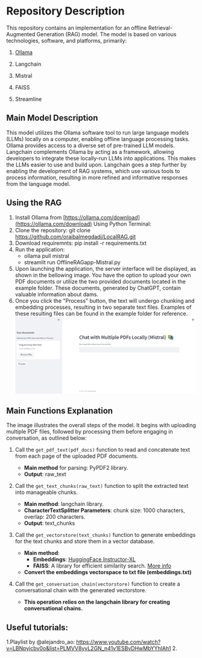 # Repository Description

This repository contains an implementation for an offline Retrieval-Augmented Generation (RAG) model. The model is based on various technologies, software, and platforms, primarily:

1. [Ollama](https://ollama.com/)

2. Langchain

3. Mistral

4. FAISS

5. Streamline

## Main Model Description

This model utilizes the Ollama software tool to run large language models (LLMs) locally on a computer, enabling offline language processing tasks. Ollama provides access to a diverse set of pre-trained LLM models. Langchain complements Ollama by acting as a framework, allowing developers to integrate these locally-run LLMs into applications. This makes the LLMs easier to use and build upon. Langchain goes a step further by enabling the development of RAG systems, which use various tools to process information, resulting in more refined and informative responses from the language model.

## Using the RAG

1. Install Ollama from [https://ollama.com/download](https://ollama.com/download)
Using Python Terminal: 
2. Clone the repository: git clone https://github.com/oraibalmegdadi/LocalRAG.git
3. Download requiremnts: pip install -r requirements.txt
4. Run the application: 
	- ollama pull mistral
	- streamlit run OfflineRAGapp-Mistral.py
5. Upon launching the application, the server interface will be displayed, as shown in the bellowing image. You have the option to upload your own PDF documents or utilize the two provided documents located in the example folder. These documents, generated by ChatGPT, contain valuable information about dams.
6. Once you click the "Process" button, the text will undergo chunking and embedding processes, resulting in two separate text files. Examples of these resulting files can be found in the example folder for reference.
![langchain](RAG.png)


## Main Functions Explanation

The image illustrates the overall steps of the model. It begins with uploading multiple PDF files, followed by processing them before engaging in conversation, as outlined below:

1. Call the `get_pdf_text(pdf_docs)` function to read and concatenate text from each page of the uploaded PDF documents.
   - **Main method** for parsing: PyPDF2 library.
   - **Output**: raw_text

2. Call the `get_text_chunks(raw_text)` function to split the extracted text into manageable chunks.
   - **Main method**: langchain library.
   - **CharacterTextSplitter Parameters**: chunk size: 1000 characters, overlap: 200 characters.
   - **Output**: text_chunks

3. Call the `get_vectorstore(text_chunks)` function to generate embeddings for the text chunks and store them in a vector database.
   - **Main method**:
     - **Embeddings**: [HuggingFace Instructor-XL](https://huggingface.co/hkunlp/instructor-xl)
     - **FAISS**: A library for efficient similarity search. [More info](https://engineering.fb.com/2017/03/29/data-infrastructure/faiss-a-library-for-efficient-similarity-search/)
   - **Convert the embeddings vectorspace to txt file (embeddings.txt)**

4. Call the `get_conversation_chain(vectorstore)` function to create a conversational chain with the generated vectorstore.
   - **This operation relies on the langchain library for creating conversational chains.**

## Useful tutorials: 
1.Playlist by @alejandro_ao:  https://www.youtube.com/watch?v=LBNpyjcbv0o&list=PLMVV8yyL2GN_n41v1ESBvDHwMbYYhlAh1
2. 

